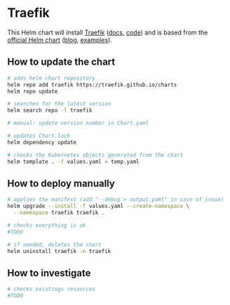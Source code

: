 # Traefik

This Helm chart will install [Traefik](https://traefik.io/) ([docs](https://doc.traefik.io/traefik/), [code](https://github.com/traefik/traefik))
and is based from the [official Helm chart](https://github.com/traefik/traefik-helm-chart) ([blog](https://traefik.io/blog/install-and-configure-traefik-with-helm/), [examples](https://github.com/traefik/traefik-helm-chart/blob/master/EXAMPLES.md)).

## How to update the chart

```bash
# adds helm chart repository
helm repo add traefik https://traefik.github.io/charts
helm repo update

# searches for the latest version
helm search repo -l traefik

# manual: update version number in Chart.yaml

# updates Chart.lock
helm dependency update

# checks the Kubernetes objects generated from the chart
helm template . -f values.yaml > temp.yaml
```

## How to deploy manually

```bash
# applies the manifest (add "--debug > output.yaml" in case of issue)
helm upgrade --install -f values.yaml --create-namespace \
  --namespace traefik traefik .

# checks everything is ok
#TODO

# if needed, deletes the chart
helm uninstall traefik -n traefik
```

## How to investigate

```bash
# checks existings resources
#TODO
```
